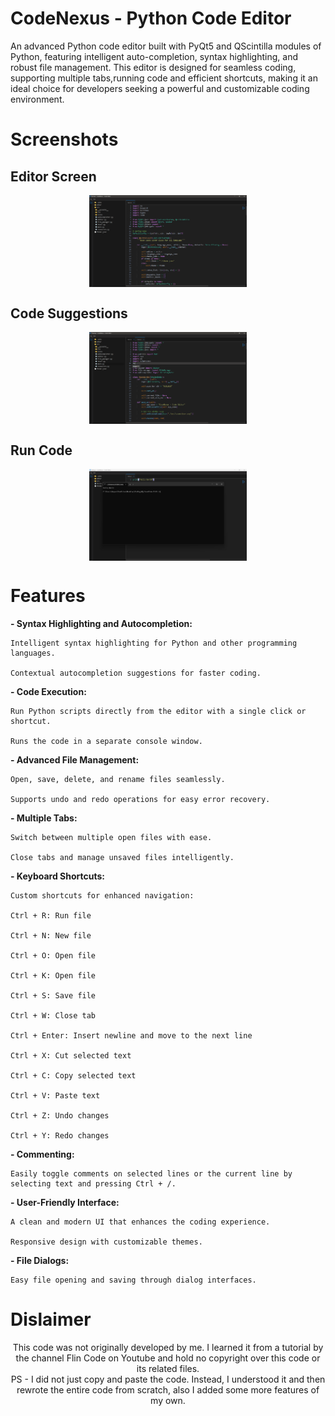 # CodeNexus - Python Code Editor

An advanced Python code editor built with PyQt5 and QScintilla modules of Python, featuring intelligent auto-completion, syntax highlighting, and robust file management. This editor is designed for seamless coding, supporting multiple tabs,running code and efficient shortcuts, making it an ideal choice for developers seeking a powerful and customizable coding environment.

# Screenshots

## Editor Screen

<div align="center">
<img src="https://github.com/Ankush1626/CodeNexus---Custom-Python-Editor-IDE-/blob/main/screenshots/Screenshot%202024-09-21%20181233.png" align="center" style="width: 50%" />
</div>  

## Code Suggestions

<div align="center">
<img src="https://github.com/Ankush1626/CodeNexus---Custom-Python-Editor-IDE-/blob/main/screenshots/Screenshot%202024-09-21%20181326.png" align="center" style="width: 50%" />
</div>  

## Run Code

<div align="center">
<img src="https://github.com/Ankush1626/CodeNexus---Custom-Python-Editor-IDE-/blob/main/screenshots/Screenshot%202024-09-21%20181507.png" align="center" style="width: 50%" />
</div>  

# Features

**- Syntax Highlighting and Autocompletion:**

    Intelligent syntax highlighting for Python and other programming languages.

    Contextual autocompletion suggestions for faster coding.

**- Code Execution:**

    Run Python scripts directly from the editor with a single click or shortcut.

    Runs the code in a separate console window.

**- Advanced File Management:**

    Open, save, delete, and rename files seamlessly.

    Supports undo and redo operations for easy error recovery.

**- Multiple Tabs:**

    Switch between multiple open files with ease.

    Close tabs and manage unsaved files intelligently.

**- Keyboard Shortcuts:**

    Custom shortcuts for enhanced navigation:

    Ctrl + R: Run file

    Ctrl + N: New file

    Ctrl + O: Open file

    Ctrl + K: Open file

    Ctrl + S: Save file

    Ctrl + W: Close tab

    Ctrl + Enter: Insert newline and move to the next line

    Ctrl + X: Cut selected text

    Ctrl + C: Copy selected text

    Ctrl + V: Paste text

    Ctrl + Z: Undo changes

    Ctrl + Y: Redo changes

**- Commenting:**

    Easily toggle comments on selected lines or the current line by selecting text and pressing Ctrl + /.

**- User-Friendly Interface:**

    A clean and modern UI that enhances the coding experience.

    Responsive design with customizable themes.

**- File Dialogs:**

    Easy file opening and saving through dialog interfaces.

# Dislaimer

<div align="center">
This code was not originally developed by me. I learned it from a tutorial by the channel Flin Code on Youtube and hold no copyright over this code or its related files.
<br/>
PS - I did not just copy and paste the code. Instead, I understood it and then rewrote the entire code from scratch, also I added some more features of my own.
</div>

